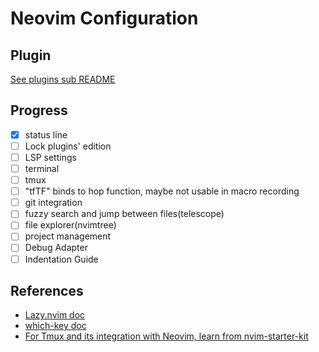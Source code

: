 # Neovim Configuration

## Plugin

[See plugins sub README](./lua/plugins/README.md)

## Progress

- [X] status line
- [ ] Lock plugins' edition
- [ ] LSP settings
- [ ] terminal
- [ ] tmux
- [ ] "tfTF" binds to hop function, maybe not usable in macro recording
- [ ] git integration
- [ ] fuzzy search and jump between files(telescope)
- [ ] file explorer(nvimtree)
- [ ] project management
- [ ] Debug Adapter
- [ ] Indentation Guide

## References

- [Lazy.nvim doc](https://github.com/folke/lazy.nvim)
- [which-key doc](https://github.com/folke/which-key.nvim)
- [For Tmux and its integration with Neovim, learn from nvim-starter-kit](https://github.com/bcampolo/nvim-starter-kit/)
